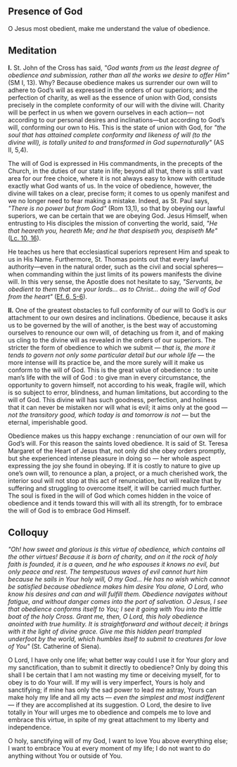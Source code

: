 ## Presence of God

O Jesus most obedient, make me understand the value of obedience. 

## Meditation

**I.** St. John of the Cross has said, *"God wants from us the least degree of obedience and submission, rather than all the works we desire to offer Him"* (SM I, 13). Why? Because obedience makes us surrender our own will to adhere to God’s will as expressed in the orders of our superiors; and the perfection of charity, as well as the essence of union with God, consists precisely in the complete conformity of our will with the divine will. Charity will be perfect in us when we govern ourselves in each action— not according to our personal desires and inclinations—but according to God’s will, conforming our own to His. This is the state of union with God, for *"the soul that has attained complete conformity and likeness of will (to the divine will), is totally united to and transformed in God supernaturally"* (AS II, 5,4). 

The will of God is expressed in His commandments, in the precepts of the Church, in the duties of our state in life; beyond all that, there is still a vast area for our free choice, where it is not always easy to know with certitude exactly what God wants of us. In the voice of obedience, however, the divine will takes on a clear, precise form; it comes to us openly manifest and we no longer need to fear making a mistake. Indeed, as St. Paul says, *"There is no power but from God"* (Rom 13,1), so that by obeying our lawful superiors, we can be certain that we are obeying God. Jesus Himself, when entrusting to His disciples the mission of converting the world, said, *"He that heareth you, heareth Me; and he that despiseth you, despiseth Me"* ([Lc. 10, 16](https://vulgata.online/bible/Lc.10?ed=DR2&vfn=DR2.Lc.10.16:vs)). 

He teaches us here that ecclesiastical superiors represent Him and speak to us in His Name. Furthermore, St. Thomas points out that every lawful authority—even in the natural order, such as the civil and social spheres—when commanding within the just limits of its powers manifests the divine will. In this very sense, the Apostle does not hesitate to say, *"Servants, be obedient to them that are your lords... as to Christ... doing the will of God from the heart"* ([Ef. 6, 5-6](https://vulgata.online/bible/Ef.6?ed=DR2&vfn=DR2.Ef.6.5-6:vs)). 

**II.** One of the greatest obstacles to full conformity of our will to God’s is our attachment to our own desires and inclinations. Obedience, because it asks us to be governed by the will of another, is the best way of accustoming ourselves to renounce our own will, of detaching us from it, and of making us cling to the divine will as revealed in the orders of our superiors. The stricter the form of obedience to which we submit — *that is, the more it tends to govern not only some particular detail but our whole life* — the more intense will its practice be, and the more surely will it make us conform to the will of God. This is the great value of obedience : to unite man’s life with the will of God : to give man in every circumstance, the opportunity to govern himself, not according to his weak, fragile will, which is so subject to error, blindness, and human limitations, but according to the will of God. This divine will has such goodness, perfection, and holiness that it can never be mistaken nor will what is evil; it aims only at the good — *not the transitory good, which today is and tomorrow is not* — but the eternal, imperishable good. 

Obedience makes us this happy exchange : renunciation of our own will for God’s will. For this reason the saints loved obedience. It is said of St. Teresa Margaret of the Heart of Jesus that, not only did she obey orders promptly, but she experienced intense pleasure in doing so — her whole aspect expressing the joy she found in obeying. If it is costly to nature to give up one’s own will, to renounce a plan, a project, or a much cherished work, the interior soul will not stop at this act of renunciation, but will realize that by suffering and struggling to overcome itself, it will be carried much further. The soul is fixed in the will of God which comes hidden in the voice of obedience and it tends toward this will with all its strength, for to embrace the will of God is to embrace God Himself. 

## Colloquy

*"Oh! how sweet and glorious is this virtue of obedience, which contains all the other virtues! Because it is born of charity, and on it the rock of holy faith is founded, it is a queen, and he who espouses it knows no evil, but only peace and rest. The tempestuous waves of evil cannot hurt him because he sails in Your holy will, O my God... He has no wish which cannot be satisfied because obedience makes him desire You alone, O Lord, who know his desires and can and will fulfill them. Obedience navigates without fatigue, and without danger comes into the port of salvation. O Jesus, I see that obedience conforms itself to You; I see it going with You into the little boat of the holy Cross. Grant me, then, O Lord, this holy obedience anointed with true humility. It is straightforward and without deceit; it brings with it the light of divine grace. Give me this hidden pearl trampled underfoot by the world, which humbles itself to submit to creatures for love of You"* (St. Catherine of Siena). 

O Lord, I have only one life; what better way could I use it for Your glory and my sanctification, than to submit it directly to obedience? Only by doing this shall I be certain that I am not wasting my time or deceiving myself, for to obey is to do Your will. If my will is very imperfect, Yours is holy and sanctifying; if mine has only the sad power to lead me astray, Yours can make holy my life and all my acts — *even the simplest and most indifferent* — if they are accomplished at its suggestion. O Lord, the desire to live totally in Your will urges me to obedience and compels me to love and embrace this virtue, in spite of my great attachment to my liberty and independence. 

O holy, sanctifying will of my God, I want to love You above everything else; I want to embrace You at every moment of my life; I do not want to do anything without You or outside of You. 

